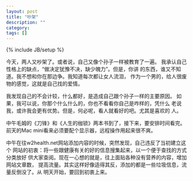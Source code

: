 ```yaml
---
layout: post
title: "吵架"
description: ""
category: 
tags: []
---
```

{% include JB/setup %}


今天，两人又吵架了。或者说，自己又像个孙子一样被教育了一遍。
我承认自己性格上的缺点，“做决定犹豫不决，缺少魄力”。但是，你讲
的东西，谁又不知道。我不想和你在那边争。我知道每次都让女人流泪，
作为一个男的，给人很废物的感觉，这就是自己找的爱情。

我发现自己的不会计较，什么都好，是造成自己跟个孙子一样的主要原因。
如果，我可以说，你那个什么什么的，你也不看看你自己是咋样的，凭什么
老说我，或许我会更有优势。但是，何必呢，看人就看好的吧。尤其是喜欢的
人。

中午毛姆的《刀锋》和《人生的枷锁》两本书到了，接下来，要安排时间看完。
前天的Mac mini看来必须要配个显示器，远程操作用起来很不爽。

中午在往w2health.net网站添加内容的时候，突然发现，自己违反了当初建立这个
网站的初衷：将一些跟健康有关的好的信息搜集起来，以一个便于查找的方式分类放好
供大家查阅。现在一心想的就是，往上面贴各种没有营养的内容，增加网站文章数，
提高流量。其实这样好像适得其反，添加的都是一些垃圾信息，流量反倒没了。从
明天开始，要回到初衷上来。


